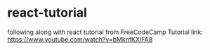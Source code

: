 # react-tutorial
following along with react tutorial from FreeCodeCamp 
Tutorial link: https://www.youtube.com/watch?v=bMknfKXIFA8



